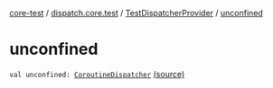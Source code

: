[core-test](../../index.md) / [dispatch.core.test](../index.md) / [TestDispatcherProvider](index.md) / [unconfined](./unconfined.md)

# unconfined

`val unconfined: `[`CoroutineDispatcher`](https://kotlin.github.io/kotlinx.coroutines/kotlinx-coroutines-core/kotlinx.coroutines/-coroutine-dispatcher/index.html) [(source)](https://github.com/RBusarow/Dispatch/tree/master/core-test/src/main/java/dispatch/core/test/TestDispatcherProvider.kt#L33)